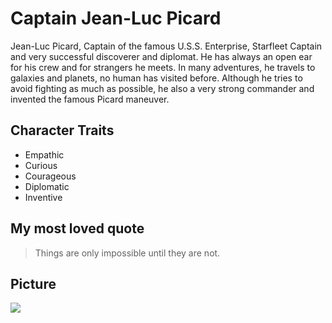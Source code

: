 # Captain Jean-Luc Picard
Jean-Luc Picard, Captain of the famous U.S.S. Enterprise, Starfleet Captain and very successful discoverer and diplomat. He has always an open ear for his crew and for strangers he meets. In many adventures, he travels to galaxies and planets, no human has visited before. Although he tries to avoid fighting as much as possible, he also a very strong commander and invented the famous Picard maneuver.
## Character Traits
* Empathic
* Curious
* Courageous
* Diplomatic
* Inventive

## My most loved quote
> Things are only impossible until they are not.

## Picture
<img src="https://upload.wikimedia.org/wikipedia/commons/2/2e/Jean-Luc_Picard_2.jpg"/>